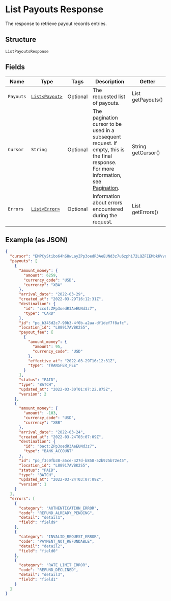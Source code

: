 
# List Payouts Response

The response to retrieve payout records entries.

## Structure

`ListPayoutsResponse`

## Fields

| Name | Type | Tags | Description | Getter |
|  --- | --- | --- | --- | --- |
| `Payouts` | [`List<Payout>`](../../doc/models/payout.md) | Optional | The requested list of payouts. | List<Payout> getPayouts() |
| `Cursor` | `String` | Optional | The pagination cursor to be used in a subsequent request. If empty, this is the final response.<br>For more information, see [Pagination](https://developer.squareup.com/docs/build-basics/common-api-patterns/pagination). | String getCursor() |
| `Errors` | [`List<Error>`](../../doc/models/error.md) | Optional | Information about errors encountered during the request. | List<Error> getErrors() |

## Example (as JSON)

```json
{
  "cursor": "EMPCyStibo64hS8wLayZPp3oedR3AeEUNd3z7u6zphi72LQZFIEMbkKVvot9eefpU",
  "payouts": [
    {
      "amount_money": {
        "amount": 6259,
        "currency_code": "USD",
        "currency": "XBA"
      },
      "arrival_date": "2022-03-29",
      "created_at": "2022-03-29T16:12:31Z",
      "destination": {
        "id": "ccof:ZPp3oedR3AeEUNd3z7",
        "type": "CARD"
      },
      "id": "po_b345d2c7-90b3-4f0b-a2aa-df1def7f8afc",
      "location_id": "L88917AVBK2S5",
      "payout_fee": [
        {
          "amount_money": {
            "amount": 95,
            "currency_code": "USD"
          },
          "effective_at": "2022-03-29T16:12:31Z",
          "type": "TRANSFER_FEE"
        }
      ],
      "status": "PAID",
      "type": "BATCH",
      "updated_at": "2022-03-30T01:07:22.875Z",
      "version": 2
    },
    {
      "amount_money": {
        "amount": -103,
        "currency_code": "USD",
        "currency": "XBB"
      },
      "arrival_date": "2022-03-24",
      "created_at": "2022-03-24T03:07:09Z",
      "destination": {
        "id": "bact:ZPp3oedR3AeEUNd3z7",
        "type": "BANK_ACCOUNT"
      },
      "id": "po_f3c0fb38-a5ce-427d-b858-52b925b72e45",
      "location_id": "L88917AVBK2S5",
      "status": "PAID",
      "type": "BATCH",
      "updated_at": "2022-03-24T03:07:09Z",
      "version": 1
    }
  ],
  "errors": [
    {
      "category": "AUTHENTICATION_ERROR",
      "code": "REFUND_ALREADY_PENDING",
      "detail": "detail1",
      "field": "field9"
    },
    {
      "category": "INVALID_REQUEST_ERROR",
      "code": "PAYMENT_NOT_REFUNDABLE",
      "detail": "detail2",
      "field": "field0"
    },
    {
      "category": "RATE_LIMIT_ERROR",
      "code": "REFUND_DECLINED",
      "detail": "detail3",
      "field": "field1"
    }
  ]
}
```

